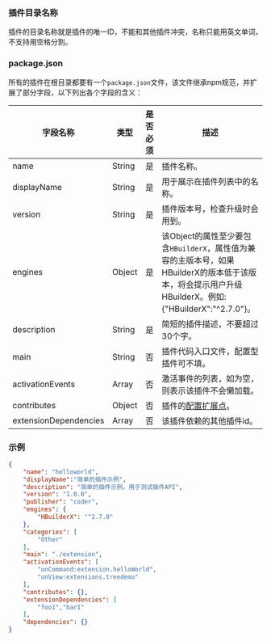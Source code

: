 ### 插件目录名称
插件的目录名称就是插件的唯一ID，不能和其他插件冲突，名称只能用英文单词，不支持用空格分割。

### package.json
所有的插件在根目录都要有一个`package.json`文件，该文件继承npm规范，并扩展了部分字段，以下列出各个字段的含义：

|字段名称				|类型	|是否必须	|描述																																					|
|--						|--		|--			|--																																						|
|name					|String	|是			|插件名称。																																				|
|displayName			|String	|是			|用于展示在插件列表中的名称。																																|
|version				|String	|是			|插件版本号，检查升级时会用到。																															|
|engines				|Object	|是			|该Object的属性至少要包含`HBuilderX`，属性值为兼容的主版本号，如果HBuilderX的版本低于该版本，将会提示用户升级HBuilderX。例如:{"HBuilderX":"^2.7.0"}。	|
|description			|String	|是			|简短的插件描述，不要超过30个字。																															|
|main					|String	|否			|插件代码入口文件，配置型插件可不填。																														|
|activationEvents		|Array	|否			|激活事件的列表，如为空，则表示该插件不会懒加载。																											|
|contributes			|Object	|否			|插件的[配置扩展点](/ExtensionDocs/ContributionPoints/README.md)。																						|
|extensionDependencies	|Array	|否			|该插件依赖的其他插件id。																																	|


### 示例

``` json
{
    "name": "helloworld",
    "displayName":"简单的插件示例",
    "description": "简单的插件示例，用于测试插件API",
    "version": "1.0.0",
    "publisher": "coder",
    "engines": {
        "HBuilderX": "^2.7.0"
    },
    "categories": [
        "Other"
    ],
    "main": "./extension",
    "activationEvents": [
        "onCommand:extension.helloWorld",
        "onView:extensions.treedemo"
    ],
    "contributes": {},
    "extensionDependencies": [
        "foo1","bar1"
    ],
    "dependencies": {}
}

```